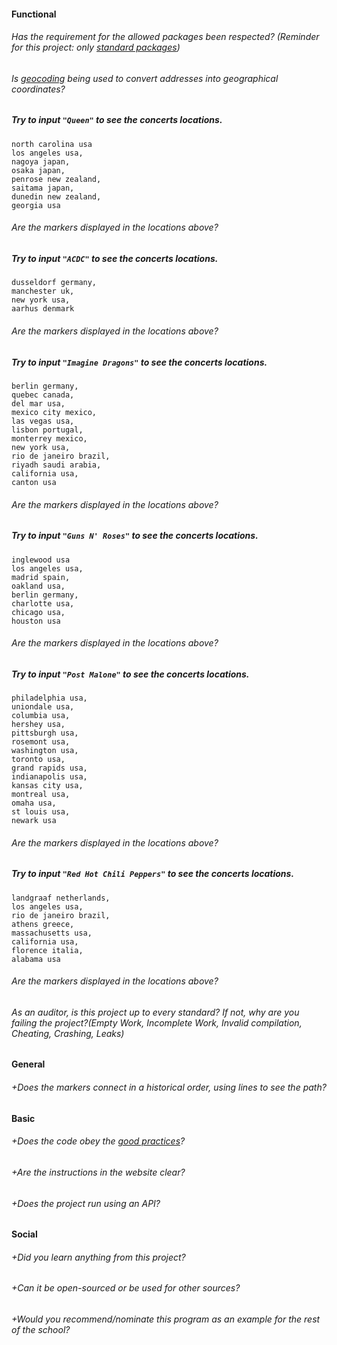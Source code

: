 #### Functional

###### Has the requirement for the allowed packages been respected? (Reminder for this project: only [standard packages](https://golang.org/pkg/))

###### Is [geocoding](https://developers.google.com/maps/documentation/geocoding/intro) being used to convert addresses into geographical coordinates?

##### Try to input `"Queen"` to see the concerts locations.

```
north carolina usa
los angeles usa,
nagoya japan,
osaka japan,
penrose new zealand,
saitama japan,
dunedin new zealand,
georgia usa
```

###### Are the markers displayed in the locations above?

##### Try to input `"ACDC"` to see the concerts locations.

```
dusseldorf germany,
manchester uk,
new york usa,
aarhus denmark
```

###### Are the markers displayed in the locations above?

##### Try to input `"Imagine Dragons"` to see the concerts locations.

```
berlin germany,
quebec canada,
del mar usa,
mexico city mexico,
las vegas usa,
lisbon portugal,
monterrey mexico,
new york usa,
rio de janeiro brazil,
riyadh saudi arabia,
california usa,
canton usa
```

###### Are the markers displayed in the locations above?

##### Try to input `"Guns N' Roses"` to see the concerts locations.

```
inglewood usa
los angeles usa,
madrid spain,
oakland usa,
berlin germany,
charlotte usa,
chicago usa,
houston usa
```

###### Are the markers displayed in the locations above?

##### Try to input `"Post Malone"` to see the concerts locations.

```
philadelphia usa,
uniondale usa,
columbia usa,
hershey usa,
pittsburgh usa,
rosemont usa,
washington usa,
toronto usa,
grand rapids usa,
indianapolis usa,
kansas city usa,
montreal usa,
omaha usa,
st louis usa,
newark usa
```

###### Are the markers displayed in the locations above?

##### Try to input `"Red Hot Chili Peppers"` to see the concerts locations.

```
landgraaf netherlands,
los angeles usa,
rio de janeiro brazil,
athens greece,
massachusetts usa,
california usa,
florence italia,
alabama usa
```

###### Are the markers displayed in the locations above?

###### As an auditor, is this project up to every standard? If not, why are you failing the project?(Empty Work, Incomplete Work, Invalid compilation, Cheating, Crashing, Leaks)

#### General

###### +Does the markers connect in a historical order, using lines to see the path?

#### Basic

###### +Does the code obey the [good practices](../../good-practices/README.md)?

###### +Are the instructions in the website clear?

###### +Does the project run using an API?

#### Social

###### +Did you learn anything from this project?

###### +Can it be open-sourced or be used for other sources?

###### +Would you recommend/nominate this program as an example for the rest of the school?
